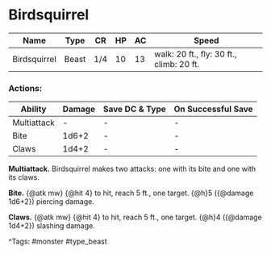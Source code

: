 # Birdsquirrel

| Name | Type | CR | HP | AC | Speed |
|------|------|----|----|----|-------|
| Birdsquirrel | Beast | 1/4 | 10 | 13 | walk: 20 ft., fly: 30 ft., climb: 20 ft. |

### Actions:

| Ability | Damage | Save DC & Type | On Successful Save |
|---------|--------|----------------|--------------------|
| Multiattack | - | - | - |
| Bite | 1d6+2 | - | - |
| Claws | 1d4+2 | - | - |


**Multiattack.** Birdsquirrel makes two attacks: one with its bite and one with its claws.

**Bite.** {@atk mw} {@hit 4} to hit, reach 5 ft., one target. {@h}5 ({@damage 1d6+2}) piercing damage.

**Claws.** {@atk mw} {@hit 4} to hit, reach 5 ft., one target. {@h}4 ({@damage 1d4+2}) slashing damage.

^Tags: #monster #type_beast